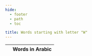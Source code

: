 ```yaml
---
hide:
  - footer
  - path
  - toc

title: Words starting with letter "W"
---
```


|  | Words in Arabic |
| ---- | ---- |